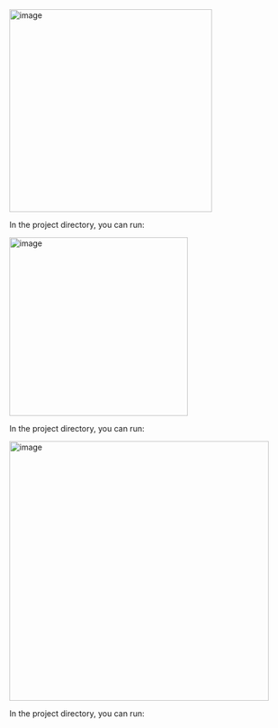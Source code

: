 <img width="360" alt="image" src="https://user-images.githubusercontent.com/76520477/167863923-40407460-4949-4bad-be4d-06d2aaaae418.png">

In the project directory, you can run:

<img width="317" alt="image" src="https://user-images.githubusercontent.com/76520477/167863973-7b24bfda-741a-4290-acd2-5acc540745b7.png">

In the project directory, you can run:

<img width="461" alt="image" src="https://user-images.githubusercontent.com/76520477/167864030-abfeff38-fce3-4916-be3d-e2ebc5714fdd.png">

In the project directory, you can run:
